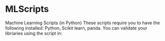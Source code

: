 # MLScripts
Machine Learning Scripts (in Python)
These scripts require you to have the following installed:
Python, Scikit learn, panda. You can validate your libriaries using the script in:

